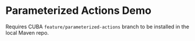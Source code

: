 # Parameterized Actions Demo

Requires CUBA `feature/parameterized-actions` branch to be installed in the local Maven repo. 